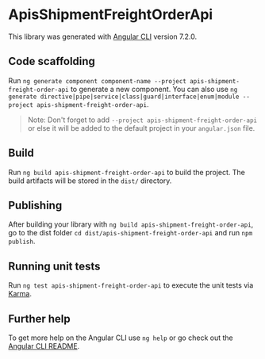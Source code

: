 # ApisShipmentFreightOrderApi

This library was generated with [Angular CLI](https://github.com/angular/angular-cli) version 7.2.0.

## Code scaffolding

Run `ng generate component component-name --project apis-shipment-freight-order-api` to generate a new component. You can also use `ng generate directive|pipe|service|class|guard|interface|enum|module --project apis-shipment-freight-order-api`.

> Note: Don't forget to add `--project apis-shipment-freight-order-api` or else it will be added to the default project in your `angular.json` file.

## Build

Run `ng build apis-shipment-freight-order-api` to build the project. The build artifacts will be stored in the `dist/` directory.

## Publishing

After building your library with `ng build apis-shipment-freight-order-api`, go to the dist folder `cd dist/apis-shipment-freight-order-api` and run `npm publish`.

## Running unit tests

Run `ng test apis-shipment-freight-order-api` to execute the unit tests via [Karma](https://karma-runner.github.io).

## Further help

To get more help on the Angular CLI use `ng help` or go check out the [Angular CLI README](https://github.com/angular/angular-cli/blob/master/README.md).

